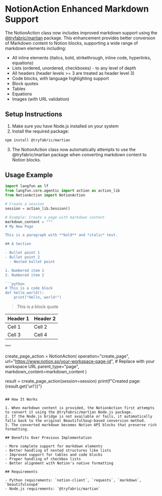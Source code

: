# NotionAction Enhanced Markdown Support

The NotionAction class now includes improved markdown support using the [@tryfabric/martian](https://github.com/tryfabric/martian) package. This enhancement provides better conversion of Markdown content to Notion blocks, supporting a wide range of markdown elements including:

- All inline elements (italics, bold, strikethrough, inline code, hyperlinks, equations)
- Lists (ordered, unordered, checkboxes) - to any level of depth
- All headers (header levels >= 3 are treated as header level 3)
- Code blocks, with language highlighting support
- Block quotes
- Tables
- Equations
- Images (with URL validation)

## Setup Instructions

1. Make sure you have Node.js installed on your system
2. Install the required package:

```bash
npm install @tryfabric/martian
```

3. The NotionAction class now automatically attempts to use the @tryfabric/martian package when converting markdown content to Notion blocks.

## Usage Example

```python
import langfun as lf
from langfun.core.agentic import action as action_lib
from NotionAction import NotionAction

# Create a session
session = action_lib.Session()

# Example: Create a page with markdown content
markdown_content = """
# My New Page

This is a paragraph with **bold** and *italic* text.

## A Section

- Bullet point 1
- Bullet point 2
  - Nested bullet point

1. Numbered item 1
2. Numbered item 2

```python
# This is a code block
def hello_world():
    print("Hello, world!")
```

> This is a block quote

| Header 1 | Header 2 |
|----------|----------|
| Cell 1   | Cell 2   |
| Cell 3   | Cell 4   |

"""

create_page_action = NotionAction(
    operation="create_page",
    url="https://www.notion.so/your-workspace-page-id",  # Replace with your workspace URL
    parent_type="page",
    markdown_content=markdown_content
)

result = create_page_action(session=session)
print(f"Created page: {result.get('url')}")
```

## How It Works

1. When markdown content is provided, the NotionAction first attempts to convert it using the @tryfabric/martian Node.js package.
2. If the Node.js bridge is not available or fails, it automatically falls back to the original BeautifulSoup-based conversion method.
3. The converted markdown becomes Notion API blocks that preserve rich formatting.

## Benefits Over Previous Implementation

- More complete support for markdown elements
- Better handling of nested structures like lists
- Improved support for tables and code blocks
- Proper handling of checkbox lists
- Better alignment with Notion's native formatting

## Requirements

- Python requirements: `notion-client`, `requests`, `markdown`, `beautifulsoup4`
- Node.js requirements: `@tryfabric/martian`
